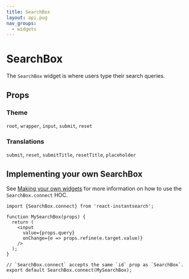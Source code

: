 ```yaml
---
title: SearchBox
layout: api.pug
nav_groups:
  - widgets
---
```


# SearchBox

The `SearchBox` widget is where users type their search queries.

## Props

<!-- props default ./index.js -->

### Theme

`root`, `wrapper`, `input`, `submit`, `reset`

### Translations

`submit`, `reset`, `submitTitle`, `resetTitle`, `placeholder`

## Implementing your own SearchBox

See [Making your own widgets](../Customization.md) for more information on how to use the `SearchBox.connect` HOC.

```
import {SearchBox.connect} from 'react-instantsearch';

function MySearchBox(props) {
  return (
    <input
      value={props.query}
      onChange={e => props.refine(e.target.value)}
    />
  );
}

// `SearchBox.connect` accepts the same `id` prop as `SearchBox`.
export default SearchBox.connect(MySearchBox);
```
